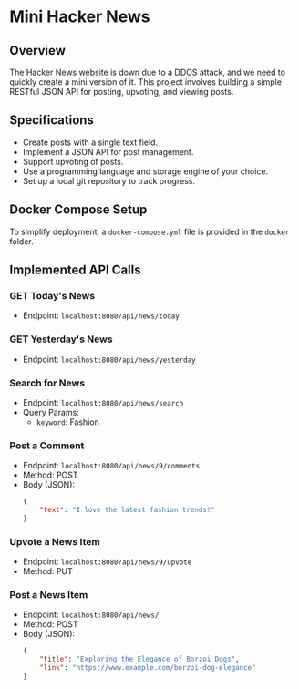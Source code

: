 # Mini Hacker News

## Overview

The Hacker News website is down due to a DDOS attack, and we need to quickly create a mini version of it. This project
involves building a simple RESTful JSON API for posting, upvoting, and viewing posts.

## Specifications

- Create posts with a single text field.
- Implement a JSON API for post management.
- Support upvoting of posts.
- Use a programming language and storage engine of your choice.
- Set up a local git repository to track progress.

## Docker Compose Setup

To simplify deployment, a `docker-compose.yml` file is provided in the `docker` folder.

## Implemented API Calls

### GET Today's News

- Endpoint: `localhost:8080/api/news/today`

### GET Yesterday's News

- Endpoint: `localhost:8080/api/news/yesterday`

### Search for News

- Endpoint: `localhost:8080/api/news/search`
- Query Params:
    - `keyword`: Fashion

### Post a Comment

- Endpoint: `localhost:8080/api/news/9/comments`
- Method: POST
- Body (JSON):
  ```json
  {
      "text": "I love the latest fashion trends!"
  }

### Upvote a News Item

- Endpoint: `localhost:8080/api/news/9/upvote`
- Method: PUT

### Post a News Item

- Endpoint: `localhost:8080/api/news/`
- Method: POST
- Body (JSON):
  ```json
  {
      "title": "Exploring the Elegance of Borzoi Dogs",
      "link": "https://www.example.com/borzoi-dog-elegance"
  }
